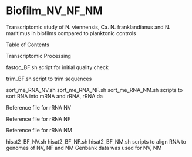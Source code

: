 # Biofilm_NV_NF_NM
Transcriptomic study of N. viennensis, Ca. N. franklandianus and N. maritimus in biofilms compared to planktonic controls


Table of Contents

Transcriptomic Processing

fastqc_BF.sh
script for initial quality check

trim_BF.sh
script to trim sequences

sort_me_RNA_NV.sh
sort_me_RNA_NF.sh
sort_me_RNA_NM.sh
scripts to sort RNA into mRNA and rRNA, rRNA da

Reference file for rRNA NV

Reference file for rRNA NF

Reference file for rRNA NM


hisat2_BF_NV.sh
hisat2_BF_NF.sh
hisat2_BF_NM.sh
scripts to align RNA to genomes of NV, NF and NM
Genbank data was used for NV, NM




